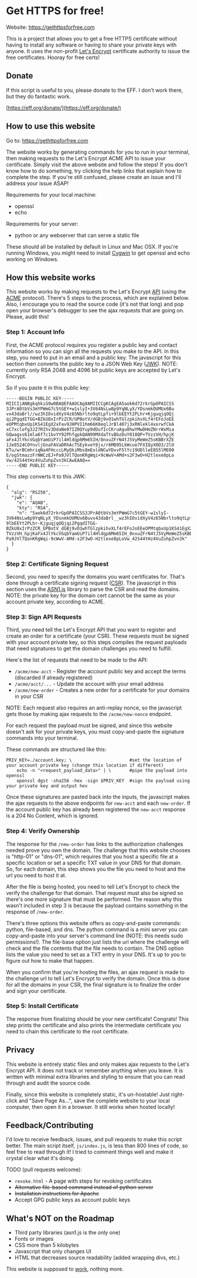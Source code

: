 # Get HTTPS for free!

Website: https://gethttpsforfree.com

This is a project that allows you to get a free HTTPS certificate without
having to install any software or having to share your private keys with anyone.
It uses the non-profit [Let's Encrypt](https://letsencrypt.org/) certificate
authority to issue the free certificates. Hooray for free certs!

## Donate

If this script is useful to you, please donate to the EFF. I don't work there,
but they do fantastic work.

[https://eff.org/donate/](https://eff.org/donate/)

## How to use this website

Go to: https://gethttpsforfree.com

The website works by generating commands for you to run in your terminal, then
making requests to the Let's Encrypt ACME API to issue your certificate. Simply
visit the above website and follow the steps! If you don't know how to do
something, try clicking the help links that explain how to complete the step. If
you're still confused, please create an issue and I'll address your issue ASAP!

Requirements for your local machine:
* openssl
* echo

Requirements for your server:
* python or any webserver that can serve a static file

These should all be installed by default in Linux and Mac OSX. If you're
running Windows, you might need to install [Cygwin](https://cygwin.com/install.html)
to get openssl and echo working on Windows.

## How this website works

This website works by making requests to the Let's Encrypt [API](https://acme-v02.api.letsencrypt.org/directory)
(using the [ACME](https://github.com/ietf-wg-acme/acme) protocol). There's 5 steps to the process,
which are explained below. Also, I encourage you to read the source code (it's not that long) and
pop open your browser's debugger to see the ajax requests that are going on. Please, audit this!

### Step 1: Account Info

First, the ACME protocol requires you register a public key and contact information
so you can sign all the requests you make to the API. In this step, you need to
put in an email and a public key. The javascript for this section then converts the
public key to a JSON Web Key ([JWK](https://tools.ietf.org/html/rfc7517)). NOTE:
currently only RSA 2048 and 4096 bit public keys are accepted by Let's Encrypt.

So if you paste it in this public key:
```
-----BEGIN PUBLIC KEY-----
MIICIjANBgkqhkiG9w0BAQEFAAOCAg8AMIICCgKCAgEA5aok6d72rkrGpOPAICSS
3JPrA0tbVs3mYPWmG7c5tGEY+w1slyI+3V64NsLw8p9YqNLyX/YDsnmkOUMUx6Bu
vx43daBrl//wz3hIOvidXyV4z65Nbrlto9qtLpfi+9lbEEYt2PLhr+KjguqjqOQj
qi2PgqdITGG+BZkU8xIrPzZCR/UPBotV/dGBj9vO1whTGlzpkihvXLf4rEFoJoEE
eOPMtqbxUp1KS41EgX2xFav9JHPVI1hm66K0eqlJrBl407j3xRNlekl4xorwfCkA
xC7xclofg3JZ7RIhv3DdaNe07IZ0QYup9dDufIcCKruAgu0hwYMwDHmZNrrWxMia
GQwagxs61mla6f7c1bvYY92PhfgpkQAN99MXdaTtvBbzDuY018QP+TVzzVH/hpjK
aFx4JlYkcVGqbYamUiP7il4Hldqp6Mm65IH/8nxuZFrN4tJ5VyMeWeZ5sKBBrXZE
1Je8524COYnvljGnaFAVaDRhAcTSEykveY8jx/r6MB95LkWcue7FXIQyX0D3/2lU
KTu/wrBCmhriqNa4FHcccLMyQkiMbs8mEoldNCwYDxvF5lYc19UDlleE855lME00
E/ogStmazzFrNWCzEJ+Pa9JVlTQonKRgWqi+9cWwV+AMd+s2F3wO+H2tlexe8pLo
Vw/42S44tHz4VuZuhpZvn3kCAwEAAQ==
-----END PUBLIC KEY-----
```

This step converts it to this JWK:
```
{
  "alg": "RS256",
  "jwk": {
    "e": "AQAB",
    "kty": "RSA",
    "n": "5aok6d72rkrGpOPAICSS3JPrA0tbVs3mYPWmG7c5tGEY-w1slyI-3V64NsLw8p9YqNLyX_YDsnmkOUMUx6Buvx43daBrl__wz3hIOvidXyV4z65Nbrlto9qtLpfi-9lbEEYt2PLhr-KjguqjqOQjqi2PgqdITGG-BZkU8xIrPzZCR_UPBotV_dGBj9vO1whTGlzpkihvXLf4rEFoJoEEeOPMtqbxUp1KS41EgX2xFav9JHPVI1hm66K0eqlJrBl407j3xRNlekl4xorwfCkAxC7xclofg3JZ7RIhv3DdaNe07IZ0QYup9dDufIcCKruAgu0hwYMwDHmZNrrWxMiaGQwagxs61mla6f7c1bvYY92PhfgpkQAN99MXdaTtvBbzDuY018QP-TVzzVH_hpjKaFx4JlYkcVGqbYamUiP7il4Hldqp6Mm65IH_8nxuZFrN4tJ5VyMeWeZ5sKBBrXZE1Je8524COYnvljGnaFAVaDRhAcTSEykveY8jx_r6MB95LkWcue7FXIQyX0D3_2lUKTu_wrBCmhriqNa4FHcccLMyQkiMbs8mEoldNCwYDxvF5lYc19UDlleE855lME00E_ogStmazzFrNWCzEJ-Pa9JVlTQonKRgWqi-9cWwV-AMd-s2F3wO-H2tlexe8pLoVw_42S44tHz4VuZuhpZvn3k"
  }
}
```

### Step 2: Certificate Signing Request

Second, you need to specify the domains you want certificates for. That's done
through a certificate signing request ([CSR](https://en.wikipedia.org/wiki/Certificate_signing_request)).
The javascript in this section uses the [ASN1.js](https://lapo.it/asn1js/) library
to parse the CSR and read the domains. NOTE: the private key for the domain cert
cannot be the same as your account private key, according to ACME.

### Step 3: Sign API Requests

Third, you need tell the Let's Encrypt API that you want to register and create an order
for a certificate (your CSR). These requests must be signed with your account private key, so
this steps compiles the request payloads that need signatures to get the domain challenges
you need to fulfill.

Here's the list of requests that need to be made to the API:

* `/acme/new-acct` - Register the account public key and accept the terms (discarded if already registered)
* `/acme/acct/...` - Update the account with your email address
* `/acme/new-order` - Creates a new order for a certificate for your domains in your CSR

NOTE: Each request also requires an anti-replay nonce, so the javascript gets
those by making ajax requests to the `/acme/new-nonce` endpoint.

For each request the payload must be signed, and since this website doesn't ask
for your private keys, you must copy-and-paste the signature commands into your
terminal.

These commands are structured like this:
```
PRIV_KEY=./account.key; \                      #set the location of your account private key (change this location if different)
    echo -n "<request_payload_data>" | \       #pipe the payload into openssl
    openssl dgst -sha256 -hex -sign $PRIV_KEY  #sign the payload using your private key and output hex
```

Once these signatures are pasted back into the inputs, the javascript makes the
ajax requests to the above endpoints for `new-acct` and each `new-order`. If the
account public key has already been registered the `new-acct` response is a 204
No Content, which is ignored.

### Step 4: Verify Ownership

The response for the `/new-order` has links to the authorization challenges needed
prove you own the domain. The challenge that this website chooses is "http-01" or
"dns-01", which requires that you host a specific file at a specific location
or set a specific TXT value in your DNS for that domain. So, for
each domain, this step shows you the file you need to host and the url you need
to host it at.

After the file is being hosted, you need to tell Let's Encrypt to check the
verify the challenge for that domain. That request must also be signed so
there's one more signature that must be performed. The reason why this wasn't
included in step 3 is because the payload contains something in the response of
`/new-order`.

There's three options this website offers as copy-and-paste commands: python, file-based,
and dns. The python command is a mini server you can copy-and-paste into your
server's command line (NOTE: this needs sudo permissions!). The file-base option
just lists the url where the challenge will check and the file contents that the
file needs to contain. The DNS option lists the value you need to set as a TXT
entry in your DNS. It's up to you to figure out how to make that happen.

When you confirm that you're hosting the files, an ajax request is made to the
challenge url to tell Let's Encrypt to verify the domain. Once this is done for
all the domains in your CSR, the final signature is to finalize the order and
sign your certificate.

### Step 5: Install Certificate

The response from finalizing should be your new certificate! Congrats! This
step prints the certificate and also prints the intermediate certificate you
need to chain this certificate to the root certificate.

## Privacy

This website is entirely static files and only makes ajax requests to the
Let's Encrypt API. It does not track or remember anything when you leave.
It is written with minimal extra libraries and styling to ensure that you
can read through and audit the source code.

Finally, since this website is completely static, it's un-hostable! Just
right-click and "Save Page As...", save the complete website to your local
computer, then open it in a browser. It still works when hosted locally!

## Feedback/Contributing

I'd love to receive feedback, issues, and pull requests to make this script
better. The main script itself, `js/index.js`, is less than 800 lines of code, so
feel free to read through it! I tried to comment things well and make it crystal
clear what it's doing.

TODO (pull requests welcome):
* `revoke.html` - A page with steps for revoking certificates
* ~~Alternative file-based command instead of python server~~
* ~~Installation instructions for Apache~~
* Accept GPG public keys as account public keys

## What's NOT on the Roadmap

* Third party libraries (asn1.js is the only one)
* Fonts or images
* CSS more than 5 kilobytes
* Javascript that only changes UI
* HTML that decreases source readability (added wrapping divs, etc.)

This website is supposed to [work](http://motherfuckingwebsite.com/), nothing more.

